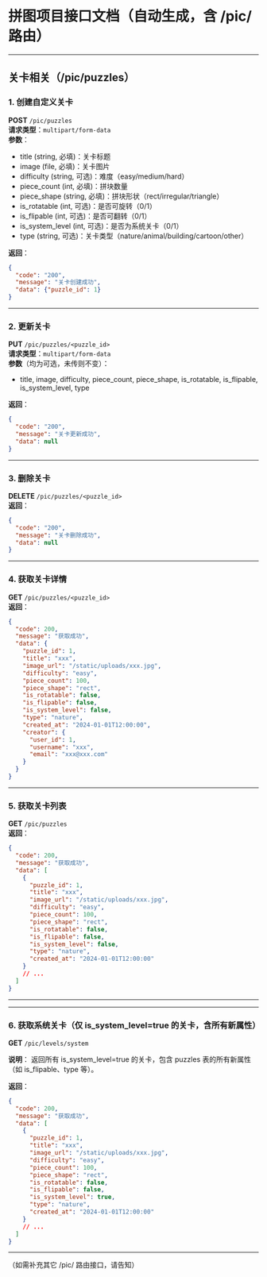 # 拼图项目接口文档（自动生成，含 /pic/ 路由）

---

## 关卡相关（/pic/puzzles）

### 1. 创建自定义关卡  
**POST** `/pic/puzzles`  
**请求类型**：`multipart/form-data`  
**参数**：
- title (string, 必填)：关卡标题
- image (file, 必填)：关卡图片
- difficulty (string, 可选)：难度（easy/medium/hard）
- piece_count (int, 必填)：拼块数量
- piece_shape (string, 必填)：拼块形状（rect/irregular/triangle）
- is_rotatable (int, 可选)：是否可旋转（0/1）
- is_flipable (int, 可选)：是否可翻转（0/1）
- is_system_level (int, 可选)：是否为系统关卡（0/1）
- type (string, 可选)：关卡类型（nature/animal/building/cartoon/other）

**返回**：
```json
{
  "code": "200",
  "message": "关卡创建成功",
  "data": {"puzzle_id": 1}
}
```

---

### 2. 更新关卡  
**PUT** `/pic/puzzles/<puzzle_id>`  
**请求类型**：`multipart/form-data`  
**参数**（均为可选，未传则不变）：
- title, image, difficulty, piece_count, piece_shape, is_rotatable, is_flipable, is_system_level, type

**返回**：
```json
{
  "code": "200",
  "message": "关卡更新成功",
  "data": null
}
```

---

### 3. 删除关卡  
**DELETE** `/pic/puzzles/<puzzle_id>`  
**返回**：
```json
{
  "code": "200",
  "message": "关卡删除成功",
  "data": null
}
```

---

### 4. 获取关卡详情  
**GET** `/pic/puzzles/<puzzle_id>`  
**返回**：
```json
{
  "code": 200,
  "message": "获取成功",
  "data": {
    "puzzle_id": 1,
    "title": "xxx",
    "image_url": "/static/uploads/xxx.jpg",
    "difficulty": "easy",
    "piece_count": 100,
    "piece_shape": "rect",
    "is_rotatable": false,
    "is_flipable": false,
    "is_system_level": false,
    "type": "nature",
    "created_at": "2024-01-01T12:00:00",
    "creator": {
      "user_id": 1,
      "username": "xxx",
      "email": "xxx@xxx.com"
    }
  }
}
```

---

### 5. 获取关卡列表  
**GET** `/pic/puzzles`  
**返回**：
```json
{
  "code": 200,
  "message": "获取成功",
  "data": [
    {
      "puzzle_id": 1,
      "title": "xxx",
      "image_url": "/static/uploads/xxx.jpg",
      "difficulty": "easy",
      "piece_count": 100,
      "piece_shape": "rect",
      "is_rotatable": false,
      "is_flipable": false,
      "is_system_level": false,
      "type": "nature",
      "created_at": "2024-01-01T12:00:00"
    }
    // ...
  ]
}
```

---


---

### 6. 获取系统关卡（仅 is_system_level=true 的关卡，含所有新属性）
**GET** `/pic/levels/system`

**说明**：
返回所有 is_system_level=true 的关卡，包含 puzzles 表的所有新属性（如 is_flipable、type 等）。

**返回**：
```json
{
  "code": 200,
  "message": "获取成功",
  "data": [
    {
      "puzzle_id": 1,
      "title": "xxx",
      "image_url": "/static/uploads/xxx.jpg",
      "difficulty": "easy",
      "piece_count": 100,
      "piece_shape": "rect",
      "is_rotatable": false,
      "is_flipable": false,
      "is_system_level": true,
      "type": "nature",
      "created_at": "2024-01-01T12:00:00"
    }
    // ...
  ]
}
```

---

（如需补充其它 /pic/ 路由接口，请告知）
